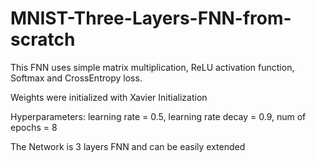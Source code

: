 # MNIST-Three-Layers-FNN-from-scratch

This FNN uses simple matrix multiplication, ReLU activation function, Softmax and CrossEntropy loss.

Weights were initialized with Xavier Initialization

Hyperparameters:
learning rate = 0.5, learning rate decay = 0.9, num of epochs = 8

The Network is 3 layers FNN and can be easily extended
